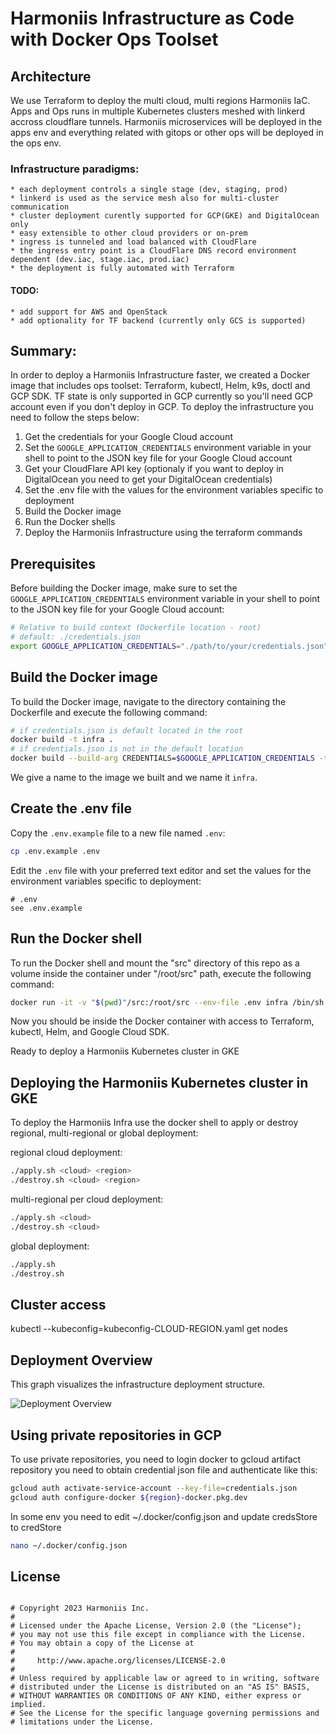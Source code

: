 # Harmoniis Infrastructure as Code with Docker Ops Toolset

## Architecture

We use Terraform to deploy the multi cloud, multi regions Harmoniis IaC. Apps and Ops runs in multiple Kubernetes clusters meshed with linkerd accross cloudflare tunnels. Harmoniis microservices will be deployed in the apps env and everything related with gitops or other ops will be deployed in the ops env.

### Infrastructure paradigms:
    * each deployment controls a single stage (dev, staging, prod)
    * linkerd is used as the service mesh also for multi-cluster communication
    * cluster deployment curently supported for GCP(GKE) and DigitalOcean only
    * easy extensible to other cloud providers or on-prem
    * ingress is tunneled and load balanced with CloudFlare
    * the ingress entry point is a CloudFlare DNS record environment dependent (dev.iac, stage.iac, prod.iac)
    * the deployment is fully automated with Terraform

#### TODO:
    * add support for AWS and OpenStack
    * add optionality for TF backend (currently only GCS is supported) 

## Summary: 
In order to deploy a Harmoniis Infrastructure faster, we created a Docker image that includes ops toolset: Terraform, kubectl, Helm, k9s, doctl and GCP SDK. TF state is only supported in GCP currently so you'll need GCP account even if you don't deploy in GCP. To deploy the infrastructure you need to follow the steps below:

1. Get the credentials for your Google Cloud account
2. Set the `GOOGLE_APPLICATION_CREDENTIALS` environment variable in your shell to point to the JSON key file for your Google Cloud account
3. Get your CloudFlare API key (optionaly if you want to deploy in DigitalOcean you need to get your DigitalOcean credentials)
4. Set the .env file with the values for the environment variables specific to deployment
5. Build the Docker image
6. Run the Docker shells
7. Deploy the Harmoniis Infrastructure using the terraform commands

## Prerequisites

Before building the Docker image, make sure to set the `GOOGLE_APPLICATION_CREDENTIALS` environment variable in your shell to point to the JSON key file for your Google Cloud account:

```bash
# Relative to build context (Dockerfile location - root)
# default: ./credentials.json
export GOOGLE_APPLICATION_CREDENTIALS="./path/to/your/credentials.json" 


```

## Build the Docker image

To build the Docker image, navigate to the directory containing the Dockerfile and execute the following command:

```bash
# if credentials.json is default located in the root
docker build -t infra .
# if credentials.json is not in the default location
docker build --build-arg CREDENTIALS=$GOOGLE_APPLICATION_CREDENTIALS -t infra .

```

We give a name to the image we built and we name it  `infra`.

## Create the .env file

Copy the `.env.example` file to a new file named `.env`:

```bash
cp .env.example .env
```

Edit the `.env` file with your preferred text editor and set the values for the environment variables specific to deployment:

```
# .env
see .env.example
```

## Run the Docker shell

To run the Docker shell and mount the "src" directory of this repo as a volume inside the container under "/root/src" path, execute the following command:

```bash
docker run -it -v "$(pwd)"/src:/root/src --env-file .env infra /bin/sh 
```


Now you should be inside the Docker container with access to Terraform, kubectl, Helm, and Google Cloud SDK.

Ready to deploy a Harmoniis Kubernetes cluster in GKE

## Deploying the Harmoniis Kubernetes cluster in GKE

To deploy the Harmoniis Infra use the docker shell to apply or destroy regional, multi-regional or global deployment:

regional cloud deployment:

```bash
./apply.sh <cloud> <region>
./destroy.sh <cloud> <region>
```

multi-regional per cloud deployment:

```bash
./apply.sh <cloud>
./destroy.sh <cloud>
```

global deployment:

```bash
./apply.sh
./destroy.sh
```


## Cluster access
kubectl --kubeconfig=kubeconfig-CLOUD-REGION.yaml get nodes


## Deployment Overview

This graph visualizes the infrastructure deployment structure. 

![Deployment Overview](/doc/deployment.jpg "Deployment Overview")


## Using private repositories in GCP

To use private repositories, you need to login docker to gcloud artifact repository you need to obtain credential json file and authenticate like this:

```bash
gcloud auth activate-service-account --key-file=credentials.json
gcloud auth configure-docker ${region}-docker.pkg.dev
```

In some env you need to edit ~/.docker/config.json and update credsStore to credStore
```bash
nano ~/.docker/config.json
```
## License

```

# Copyright 2023 Harmoniis Inc.
# 
# Licensed under the Apache License, Version 2.0 (the "License");
# you may not use this file except in compliance with the License.
# You may obtain a copy of the License at
# 
#     http://www.apache.org/licenses/LICENSE-2.0
# 
# Unless required by applicable law or agreed to in writing, software
# distributed under the License is distributed on an "AS IS" BASIS,
# WITHOUT WARRANTIES OR CONDITIONS OF ANY KIND, either express or implied.
# See the License for the specific language governing permissions and
# limitations under the License.
```